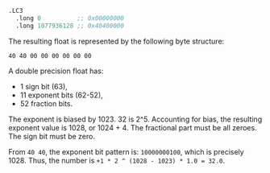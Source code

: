 ```asm
.LC3
  .long 0          ;; 0x00000000
  .long 1077936128 ;; 0x40400000
```

The resulting float is represented by the following byte structure:
```
40 40 00 00 00 00 00 00
```

A double precision float has:
- 1 sign bit (63),
- 11 exponent bits (62-52),
- 52 fraction bits.

The exponent is biased by 1023.
32 is 2^5.
Accounting for bias, the resulting exponent value is 1028, or 1024 + 4.
The fractional part must be all zeroes.
The sign bit must be zero.

From `40 40`, the exponent bit pattern is: `10000000100`, which is precisely 1028.
Thus, the number is `+1 * 2 ^ (1028 - 1023) * 1.0 = 32.0`.
